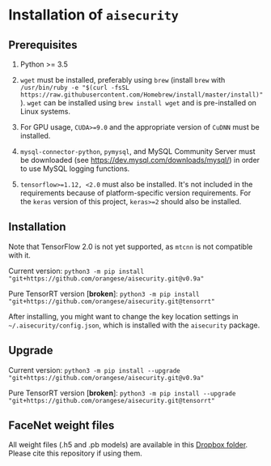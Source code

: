 # Installation of `aisecurity`

## Prerequisites

1. Python >= 3.5

2. `wget` must be installed, preferably using `brew` (install `brew` with `/usr/bin/ruby -e "$(curl -fsSL https://raw.githubusercontent.com/Homebrew/install/master/install)"`). `wget` can be installed using `brew install wget` and is pre-installed on Linux systems.

3. For GPU usage, `CUDA>=9.0` and the appropriate version of `CuDNN` must be installed.

4. `mysql-connector-python`, `pymysql`, and MySQL Community Server must be downloaded (see https://dev.mysql.com/downloads/mysql/) in order to use MySQL logging functions.

5. `tensorflow>=1.12, <2.0` must also be installed. It's not included in the requirements because of platform-specific version requirements. For the `keras` version of this project, `keras>=2` should also be installed.

## Installation

Note that TensorFlow 2.0 is not yet supported, as `mtcnn` is not compatible with it.

Current version: `python3 -m pip install "git+https://github.com/orangese/aisecurity.git@v0.9a"`

Pure TensorRT version [__broken__]: `python3 -m pip install "git+https://github.com/orangese/aisecurity.git@tensorrt"`

After installing, you might want to change the key location settings in `~/.aisecurity/config.json`, which is installed with the `aisecurity` package.

## Upgrade

Current version: `python3 -m pip install --upgrade "git+https://github.com/orangese/aisecurity.git@v0.9a"`

Pure TensorRT version [__broken__]: `python3 -m pip install --upgrade "git+https://github.com/orangese/aisecurity.git@tensorrt"`

## FaceNet weight files

All weight files (.h5 and .pb models) are available in this [Dropbox folder](https://www.dropbox.com/sh/k9ci2nphj7i7dde/AACaQuxUJ6GoPHFxW6FtJlZca?dl=0). Please cite this repository if using them.

